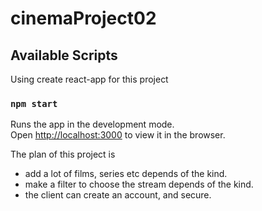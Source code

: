 # cinemaProject02

## Available Scripts
Using create react-app for this project
### `npm start`

Runs the app in the development mode.<br>
Open [http://localhost:3000](http://localhost:3000) to view it in the browser.

The plan of this project is
- add a lot of films, series etc depends of the kind.
- make a filter to choose the stream depends of the kind.
- the client can create an account, and secure.
